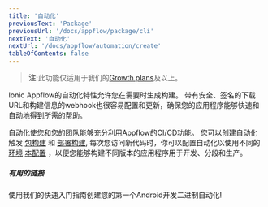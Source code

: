 ```yaml
---
title: '自动化'
previousText: 'Package'
previousUrl: '/docs/appflow/package/cli'
nextText: '自动化'
nextUrl: '/docs/appflow/automation/create'
tableOfContents: false
---
```


<blockquote>
  <p><b>注:</b>此功能仅适用于我们的<a href="/pricing">Growth plans</a>及以上。</p>
</blockquote>

Ionic Appflow的自动化特性允许您在需要时生成构建。 带有安全、签名的下载URL和构建信息的webhook也很容易配置和更新，确保您的应用程序能够快速和自动地得到所需的帮助。

自动化使您和您的团队能够充分利用Appflow的CI/CD功能。 您可以创建自动化 触发 [包构建](/docs/appflow/package/builds) 和 [部署构建](/docs/appflow/deploy/builds), 每次您访问新代码时，你可以配置自动化以使用不同的 [环境](/docs/appflow/automation/environments#custom-environments) [本配置](/docs/appflow/package/native-configs) ，以便您能够构建不同版本的应用程序用于开发、分段和生产。

##### 有用的链接

<docs-cards class="max-measure"> <docs-card header="Create an Automation" href="/docs/appflow/quickstart/automation" icon="/docs/assets/icons/guide-quickstart-icon.png"> 

使用我们的快速入门指南创建您的第一个Android开发二进制自动化!</docs-card> </docs-cards>